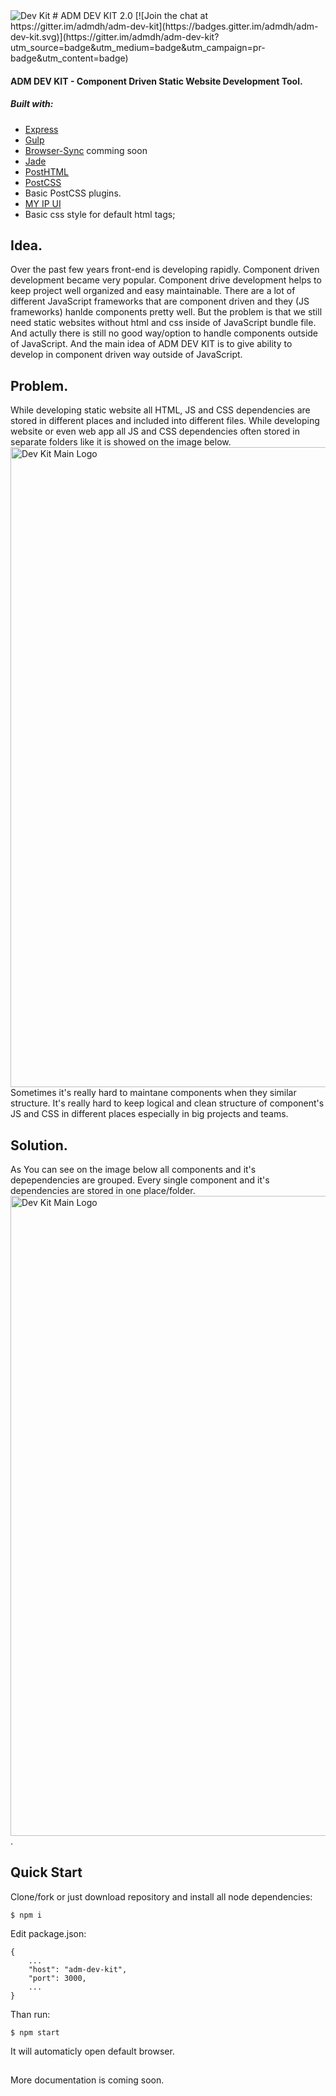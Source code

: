 <img title="Dev Kit" src="http://adm-designhouse.com/adm-dev-kit.png">  
# ADM DEV KIT 2.0
[![Join the chat at https://gitter.im/admdh/adm-dev-kit](https://badges.gitter.im/admdh/adm-dev-kit.svg)](https://gitter.im/admdh/adm-dev-kit?utm_source=badge&utm_medium=badge&utm_campaign=pr-badge&utm_content=badge)  
  
    
      
#### ADM DEV KIT - Component Driven Static Website Development Tool.

##### Built with:
- [Express](https://github.com/strongloop/express)
- [Gulp](https://github.com/gulpjs/gulp) 
- [Browser-Sync](https://github.com/BrowserSync/browser-sync) comming soon
- [Jade](https://github.com/jadejs/jade)
- [PostHTML](https://github.com/posthtml/posthtml)
- [PostCSS](https://github.com/postcss/postcss)
- Basic PostCSS plugins.
- [MY IP UI](https://github.com/admdh/my-ip-ui)
- Basic css style for default html tags;



## Idea.
Over the past few years front-end is developing rapidly. Component driven development became very popular. Component drive development helps to keep project well organized and easy maintainable. There are a lot of different JavaScript frameworks that are component driven and they (JS frameworks) hanlde components pretty well. But the problem is that we still need static websites without html and css inside of JavaScript bundle file. And actully there is still no good way/option to handle components outside of JavaScript. And the main idea of ADM DEV KIT is to  give ability to develop in component driven way outside of JavaScript.


## Problem.
While developing static website all HTML, JS and CSS dependencies are stored in different places and included into different files.
While developing website or even web app all JS and CSS dependencies often stored in separate folders like it is showed on the image below.
<img width="1024" height="" title="Dev Kit Main Logo" src="http://adm-designhouse.com/adm-dev-kit--non-modular-dependencies.png">    
Sometimes it's really hard to maintane components when they similar structure. It's really hard to keep logical and clean structure of component's JS and CSS in different places especially in big projects and teams.


## Solution.
As You can see on the image below all components and it's depependencies are grouped. Every single component and it's dependencies are stored in one place/folder. 
<img align="right" width="1024" height="" title="Dev Kit Main Logo" src="http://adm-designhouse.com/adm-dev-kit--modular-dependencies.png">  
.  



## Quick Start
Clone/fork or just download repository and install all node dependencies: 
```
$ npm i
```
Edit package.json:
```
{
	...
	"host": "adm-dev-kit",
	"port": 3000,
	...
}
```
Than run:
```
$ npm start
```
It will automaticly open default browser.
  
  
##  
More documentation is coming soon.